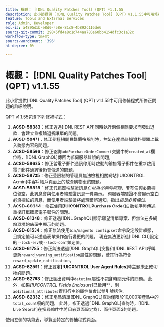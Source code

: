 ```yaml
---
title: 概觀： [!DNL Quality Patches Tool] (QPT) v1.1.55
description: 此小節提供 [!DNL Quality Patches Tool] (QPT) v1.1.55中可用修補程式所修正問題的詳細說明。
feature: Tools and External Services
role: Admin, Developer
exl-id: a4895d1b-e8d0-458e-81c8-4b892c116de6
source-git-commit: 29845fd4a8c1c744aa780e60bb4154dfc3c1a02c
workflow-type: tm+mt
source-wordcount: '396'
ht-degree: 0%

---
```


# 概觀： [!DNL Quality Patches Tool] (QPT) v1.1.55

此小節提供[!DNL Quality Patches Tool] (QPT) v1.1.55中可用修補程式所修正問題的詳細說明。

QPT v1.1.55包含下列修補程式：

1. **ACSD-58383**：修正透過[!DNL REST API]同時執行兩個相同要求而發出退款，會建立重複銷退折讓單的問題。
1. **ACSD-58471**：修正排程相關目錄價格規則時，無法在產品詳細資料頁面上載入動態內容的問題。
1. **ACSD-58566**：修正查詢`addPurchaseOrderComment`突變中的`created_at`欄位時，[!DNL GraphQL]傳回內部伺服器錯誤的問題。
1. **ACSD-58685**：修正當電子郵件通訊停用時啟動的銷售電子郵件在重新啟用電子郵件通訊後仍會傳送的問題。
1. **ACSD-58735**：修正受限制的管理員無法檢視相關網站[!UICONTROL Admin]中客戶帳戶頁面上的放棄購物車的問題。
1. **ACSD-58828**：修正伺服器端驗證訊息&#x200B;*位址為必要的問題*，若有任何必要欄位留空，此訊息會與使用者端驗證訊息一併顯示。 伺服器端驗證不會顯示空白必填欄位的訊息，而使用者端驗證將處理錯誤通知，指出&#x200B;*這是必填欄位。*
1. **ACSD-60344**：修正使用&#x200B;**[!UICONTROL Purchase Order]**&#x200B;自動核準時傳送重複訂單確認電子郵件的問題。
1. **ACSD-61348**：修正透過[!DNL GraphQL]顯示願望清單專案，但無法在多網站環境的店面中顯示的問題。
1. **ACSD-61534**：修正無法使用`bin/magento config:set`命令設定設計組態，且鎖定值可以透過表單操作進行變更的問題。 現在無法更新從[!DNL CLI]設定的`--lock-env`或`--lock-conf`鎖定值。
1. **ACSD-61785**：修正無法透過[!DNL GraphQL]突變和[!DNL REST API]呼叫更新`reward_warning_notification`屬性的問題，使其行為符合`reward_update_notification`。
1. **ACSD-62591**：修正設定&#x200B;**[!UICONTROL User Agent Rules]**&#x200B;時主題未正確切換的問題。
1. **ACSD-62793**：修正匯出資料中`datetime`屬性不包含時間元件的問題。 此外，如果&#x200B;*[!UICONTROL Fields Enclosure]*&#x200B;已啟用&#x200B;**，則`additional_attributes`資料行中的屬性值會以雙引號括住。
1. **ACSD-62332**：修正產品清單[!DNL GraphQL]查詢僅限於10,000項產品中的`total_count`項的問題。 此外，修正透過[!DNL GraphQL]查詢時，[!DNL Live Search]在搜尋條件中將目前頁面設定為&#x200B;*1*，而非頁面&#x200B;*2*&#x200B;的問題。

使用左側的功能表，導覽至特定的修補程式頁面。
